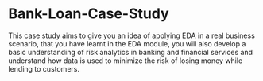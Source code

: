 # Bank-Loan-Case-Study
This case study aims to give you an idea of applying EDA in a real business scenario, that you have learnt in the EDA module, you will also develop a basic understanding of risk analytics in banking and financial services and understand how data is used to minimize the risk of losing money while lending to customers.
